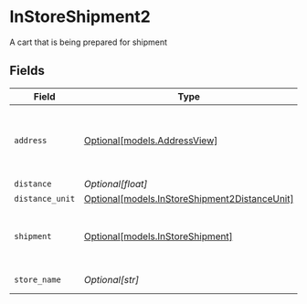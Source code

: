 # InStoreShipment2

A cart that is being prepared for shipment


## Fields

| Field                                                                                      | Type                                                                                       | Required                                                                                   | Description                                                                                | Example                                                                                    |
| ------------------------------------------------------------------------------------------ | ------------------------------------------------------------------------------------------ | ------------------------------------------------------------------------------------------ | ------------------------------------------------------------------------------------------ | ------------------------------------------------------------------------------------------ |
| `address`                                                                                  | [Optional[models.AddressView]](../models/addressview.md)                                   | :heavy_minus_sign:                                                                         | The address object returned in the response.                                               |                                                                                            |
| `distance`                                                                                 | *Optional[float]*                                                                          | :heavy_minus_sign:                                                                         | N/A                                                                                        | 1.2                                                                                        |
| `distance_unit`                                                                            | [Optional[models.InStoreShipment2DistanceUnit]](../models/instoreshipment2distanceunit.md) | :heavy_minus_sign:                                                                         | N/A                                                                                        |                                                                                            |
| `shipment`                                                                                 | [Optional[models.InStoreShipment]](../models/instoreshipment.md)                           | :heavy_minus_sign:                                                                         | A cart that is being prepared for shipment                                                 |                                                                                            |
| `store_name`                                                                               | *Optional[str]*                                                                            | :heavy_minus_sign:                                                                         | N/A                                                                                        | My Store                                                                                   |